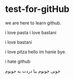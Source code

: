 # test-for-gitHub



we are here to learn github.

i love pasta
i love bastani

i love bastani

i love pitza
hello im hanie bye.



i hate github

جونی جونوم بیا دردت به جونوم
